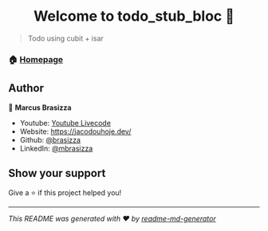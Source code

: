 <h1 align="center">Welcome to todo_stub_bloc 👋</h1>
<p>
</p>


> Todo using cubit + isar

### 🏠 [Homepage](https://jacodouhoje.dev/)

## Author

👤 **Marcus Brasizza**

* Youtube: [Youtube Livecode](https://youtu.be/zImUYcq-q30)
* Website: https://jacodouhoje.dev/
* Github: [@brasizza](https://github.com/brasizza)
* LinkedIn: [@mbrasizza](https://linkedin.com/in/mbrasizza)

## Show your support

Give a ⭐️ if this project helped you!

***
_This README was generated with ❤️ by [readme-md-generator](https://github.com/kefranabg/readme-md-generator)_